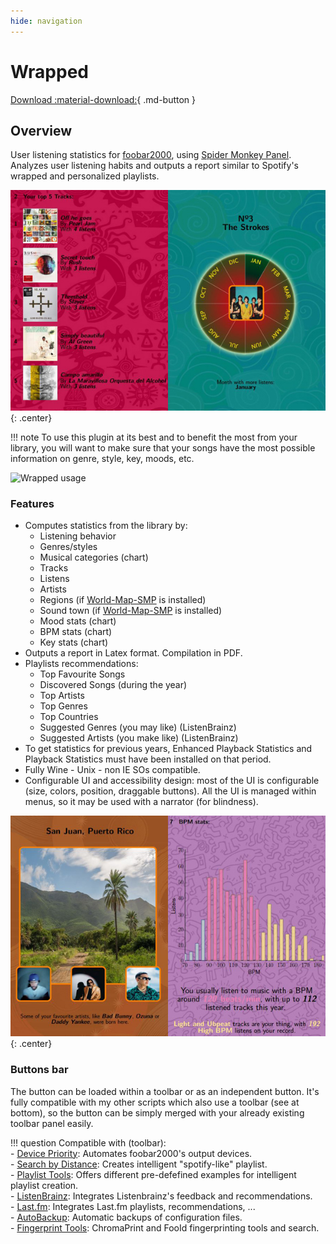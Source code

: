 ```yaml
---
hide: navigation
---
```


# Wrapped

[Download :material-download:](https://github.com/regorxxx/Wrapped-SMP){ .md-button }

## Overview

User listening statistics for [foobar2000](https://www.foobar2000.org), using [Spider Monkey Panel](https://theqwertiest.github.io/foo_spider_monkey_panel). Analyzes user listening habits and outputs a report similar to Spotify's wrapped and personalized playlists.

![Wrapped UI](../images/wp_1.jpg){: .center}

!!! note
	To use this plugin at its best and to benefit the most from your library, you will want to 
	make sure that your songs have the most possible information on genre, style, key, moods, etc.

![Wrapped usage](../images/wp.gif)

### Features
- Computes statistics from the library by:
	* Listening behavior
	* Genres/styles
	* Musical categories (chart)
	* Tracks
	* Listens
	* Artists
	* Regions (if [World-Map-SMP](../../scripts/world-map-smp) is installed)
	* Sound town (if [World-Map-SMP](../../scripts/world-map-smp) is installed)
	* Mood stats (chart)
	* BPM stats (chart)
	* Key stats (chart)
- Outputs a report in Latex format. Compilation in PDF.
- Playlists recommendations: 
	* Top Favourite Songs
	* Discovered Songs (during the year)
	* Top Artists
	* Top Genres
	* Top Countries
	* Suggested Genres (you may like) (ListenBrainz)
	* Suggested Artists (you make like) (ListenBrainz)
- To get statistics for previous years, Enhanced Playback Statistics and Playback Statistics must have been installed on that period.
- Fully Wine - Unix - non IE SOs compatible.
- Configurable UI and accessibility design: most of the UI is configurable (size, colors, position, draggable buttons).
 All the UI is managed within menus, so it may be used with a narrator (for blindness).

![Wrapped UI](../images/wp_2.jpg){: .center}

### Buttons bar
The button can be loaded within a toolbar or as an independent button. 
It's fully compatible with my other scripts which also use a toolbar (see at bottom), 
so the button can be simply merged with your already existing toolbar panel easily.

!!! question
	Compatible with (toolbar):  
    - [Device Priority](../../scripts/device-priority-smp): Automates foobar2000's output devices.  
    - [Search by Distance](../../scripts/search-by-distance-smp): Creates intelligent "spotify-like"
	playlist.  
    - [Playlist Tools](../../scripts/playlist-tools-smp): Offers different pre-defefined examples for 
	intelligent playlist creation.  
	- [ListenBrainz](../../scripts/listenbrainz-smp): Integrates Listenbrainz's feedback and recommendations.  
	- [Last.fm](../../scripts/lastfm-smp): Integrates Last.fm playlists, recommendations, ...  
	- [AutoBackup](../../scripts/autobackup-smp): Automatic backups of configuration files.  
	- [Fingerprint Tools](../../scripts/fingerprint-tools-smp): ChromaPrint and FooId fingerprinting tools and search.  